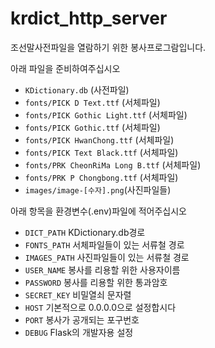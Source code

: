 # krdict_http_server
조선말사전파일을 열람하기 위한 봉사프로그람입니다.


아래 파일을 준비하여주십시오

- `KDictionary.db` (사전파일)
- `fonts/PICK D Text.ttf` (서체파일)
- `fonts/PICK Gothic Light.ttf` (서체파일)
- `fonts/PICK Gothic.ttf` (서체파일)
- `fonts/PICK HwanChong.ttf` (서체파일)
- `fonts/PICK Text Black.ttf` (서체파일)
- `fonts/PRK CheonRiMa Long B.ttf` (서체파일)
- `fonts/PRK P Chongbong.ttf` (서체파일)
- `images/image-[수자].png`(사진파일들)

아래 항목을 환경변수(.env)파일에 적어주십시오
- `DICT_PATH` KDictionary.db경로
- `FONTS_PATH` 서체파일들이 있는 서류철 경로
- `IMAGES_PATH` 사진파일들이 있는 서류철 경로
- `USER_NAME` 봉사를 리용할 위한 사용자이름
- `PASSWORD` 봉사를 리용할 위한 통과암호
- `SECRET_KEY` 비밀열쇠 문자렬
- `HOST` 기본적으로 0.0.0.0으로 설정합시다
- `PORT` 봉사가 공개되는 포구번호
- `DEBUG` Flask의 개발자용 설정

